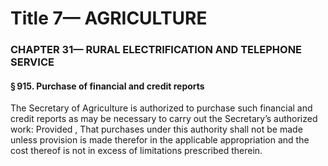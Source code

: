
# Title 7— AGRICULTURE
### CHAPTER 31— RURAL ELECTRIFICATION AND TELEPHONE SERVICE
#### § 915. Purchase of financial and credit reports

The Secretary of Agriculture is authorized to purchase such financial and credit reports as may be necessary to carry out the Secretary’s authorized work: Provided , That purchases under this authority shall not be made unless provision is made therefor in the applicable appropriation and the cost thereof is not in excess of limitations prescribed therein.
